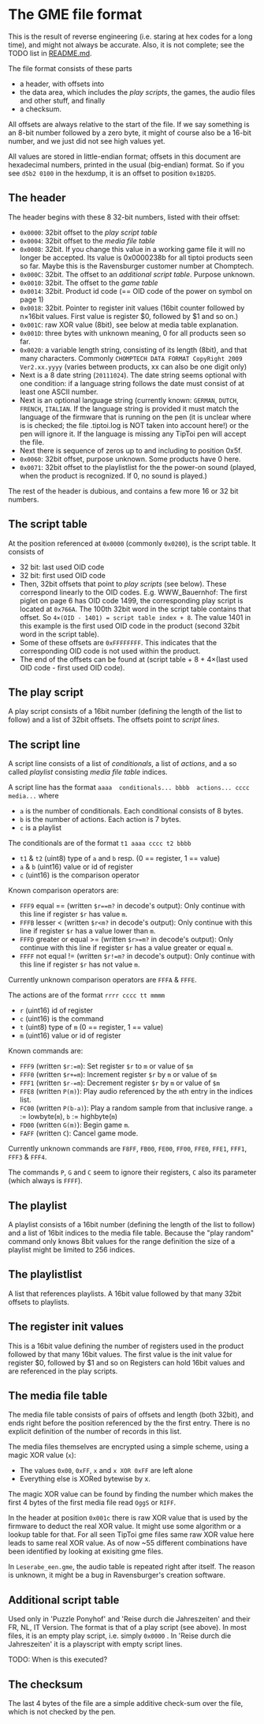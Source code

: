 The GME file format
===================

This is the result of reverse engineering (i.e. staring at hex codes for a long time), and might not always be accurate. Also, it is not complete; see the TODO list in [README.md](README.md).


The file format consists of these parts
 * a header, with offsets into
 * the data area, which includes the *play scripts*, the games, the audio files and other stuff, and finally
 * a checksum.

All offsets are always relative to the start of the file. If we say something is an 8-bit number followed by a zero byte, it might of course also be a 16-bit number, and we just did not see high values yet.

All values are stored in little-endian format; offsets in this document are hexadecimal numbers, printed in the usual (big-endian) format. So if you see `d5b2 0100` in the hexdump, it is an offset to position `0x1B2D5`.


The header
----------

The header begins with these 8 32-bit numbers, listed with their offset:
 * `0x0000`: 32bit offset to the *play script table*
 * `0x0004`: 32bit offset to the *media file table*
 * `0x0008`: 32bit. If you change this value in a working game file it will no longer be accepted. Its value is 0x0000238b for all tiptoi products seen so far. Maybe this is the Ravensburger customer number at Chomptech. 
 * `0x000C`: 32bit. The offset to an *additional script table*. Purpose unknown.
 * `0x0010`: 32bit. The offset to the *game table*
 * `0x0014`: 32bit. Product id code (== OID code of the power on symbol on page 1)
 * `0x0018`: 32bit. Pointer to register init values (16bit counter followed by n×16bit values. First value is register $0, followed by $1 and so on.)
 * `0x001C`: raw XOR value (8bit), see below at media table explanation. 
 * `0x001D`: three bytes with unknown meaning, 0 for all products seen so far. 
 * `0x0020`: a variable length string, consisting of its length (8bit), and that many characters. Commonly `CHOMPTECH DATA FORMAT CopyRight 2009 Ver2.xx.yyyy` (varies between products, xx can also be one digit only)
 * Next is a 8 date string (`20111024`). The date string seems optional with one condition: if a language string follows the date must consist of at least one ASCII number.
 * Next is an optional language string (currently known: `GERMAN`, `DUTCH`, `FRENCH`, `ITALIAN`. If the language string is provided it must match the language of the firmware that is running on the pen (it is unclear where is is checked; the file .tiptoi.log is NOT taken into account here!) or the pen will ignore it. If the language is missing any TipToi pen will accept the file. 
 * Next there is sequence of zeros up to and including to position 0x5f.
 * `0x0060`: 32bit offset, purpose unknown. Some products have 0 here.
 * `0x0071`: 32bit offset to the playlistlist for the the power-on sound (played, when the product is recognized. If 0, no sound is played.) 

The rest of the header is dubious, and contains a few more 16 or 32 bit numbers.


The script table
----------------

At the position referenced at `0x0000` (commonly `0x0200`), is the script table. It consists of
 * 32 bit: last used OID code
 * 32 bit: first used OID code
 * Then, 32bit offsets that point to *play scripts* (see below). These correspond linearly to the OID codes.
   E.g. WWW_Bauernhof: The first piglet on page 6 has OID code 1499, the corresponding play script is located at `0x766A`. The 100th 32bit word in the script table contains that offset. So `4×(OID - 1401) = script table index + 8`. The value 1401 in this example is the first used OID code in the product (second 32bit word in the script table).
 * Some of these offsets are `0xFFFFFFFF`. This indicates that the corresponding OID code is not used within the product.
 * The end of the offsets can be found at (script table + 8 + 4×(last used OID code - first used OID code).


The play script
---------------

A play script consists of a 16bit number (defining the length of the list to follow) and a list of 32bit offsets. The offsets point to *script lines*.

The script line
---------------

A script line consists of a list of *conditionals*, a list of *actions*, and a so called *playlist* consisting *media file table* indices.

A script line has the format  `aaaa  conditionals... bbbb  actions... cccc media...` where
 * `a` is the number of conditionals. Each conditional consists of 8 bytes.
 * `b` is the number of actions. Each action is 7 bytes.
 * `c` is a playlist

The conditionals are of the format `t1 aaaa cccc t2 bbbb`
 * `t1` & `t2` (uint8) type of `a` and `b` resp. (0 == register, 1 == value)
 * `a` & `b` (uint16) value or id of register
 * `c` (uint16) is the comparison operator

Known comparison operators are:
 * `FFF9`  equal == (written `$r==m?` in decode's output): Only continue with this line if register `$r` has value `m`.
 * `FFFB`  lesser < (written `$r<m?` in decode's output): Only continue with this line if register `$r` has a value lower than `m`.
 * `FFFD`  greater or equal >= (written `$r>=m?` in decode's output): Only continue with this line if register `$r` has a value greater or equal `m`.
 * `FFFF` not equal !=  (written `$r!=m?` in decode's output): Only continue with this line if register `$r` has not value `m`.

Currently unknown comparison operators are `FFFA` & `FFFE`.

The actions are of the format `rrrr cccc tt mmmm`
 * `r` (uint16) id of register
 * `c` (uint16) is the command
 * `t` (uint8) type of `m` (0 == register, 1 == value)
 * `m` (uint16) value or id of register

Known commands are:
 * `FFF9` (written `$r:=m`): Set register `$r` to `m` or value of `$m`
 * `FFF0` (written `$r+=m`): Increment register `$r` by `m` or value of `$m`
 * `FFF1` (written `$r-=m`): Decrement register `$r` by `m` or value of `$m`
 * `FFE8` (written `P(m)`): Play audio referenced by the `m`th entry in the indices list.
 * `FC00` (written `P(b-a)`): Play a random sample from that inclusive range. `a` := lowbyte(`m`), `b` := highbyte(`m`)
 * `FD00` (written `G(m)`): Begin game `m`.
 * `FAFF` (written `C`): Cancel game mode.

Currently unknown commands are `F8FF`, `FB00`, `FE00`, `FF00`, `FFE0`, `FFE1`, `FFF1`, `FFF3` & `FFF4`.

The commands `P`, `G` and `C` seem to ignore their registers, `C` also its parameter (which always is `FFFF`).

The playlist
------------

A playlist consists of a 16bit number (defining the length of the list to follow) and a list of 16bit indices to the media file table.  Because the "play random" command only knows 8bit values for the range definition the size of a playlist might be limited to 256 indices.


The playlistlist
----------------

A list that references playlists. A 16bit value followed by that many 32bit offsets to playlists.


The register init values
------------------------

This is a 16bit value defining the number of registers used in the product followed by that many 16bit values. The first value is the init value for register $0, followed by $1 and so on
Registers can hold 16bit values and are referenced in the play scripts.


The media file table
--------------------

The media file table consists of pairs of offsets and length (both 32bit), and ends right before the position referenced by the the first entry. There is no explicit definition of the number of records in this list. 

The media files themselves are encrypted using a simple scheme, using a magic XOR value (`x`):
   - The values `0x00`, `0xFF`, `x` and `x XOR 0xFF` are left alone
   - Everything else is XORed bytewise by x.

The magic XOR value can be found by finding the number which makes the first 4 bytes of the first media file read `OggS` or `RIFF`.

In the header at position `0x001c` there is raw XOR value that is used by the firmware to deduct the real XOR value. It might use some algorithm or a lookup table for that. For all seen TipToi gme files same raw XOR value here leads to same real XOR value. As of now ~55 different combinations have been identified by looking at exisiting gme files.

In `Leserabe_een.gme`, the audio table is repeated right after itself. The reason is unknown, it might be a bug in Ravensburger's creation software.


Additional script table
-----------------------

Used only in 'Puzzle Ponyhof' and 'Reise durch die Jahreszeiten' and their FR,
NL, IT Version. The format is that of a play script (see above). In most files,
it is an empty play script, i.e. simply `0x0000` . In 'Reise durch die
Jahreszeiten' it is a playscript with empty script lines.

TODO: When is this executed?


The checksum
------------

The last 4 bytes of the file are a simple additive check-sum over the file, which is not checked by the pen.
